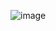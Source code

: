 ![image](https://github.com/UNSEEN1st-AlgorithmStudy/PS/assets/43405887/68637871-1d96-4e4e-89c1-ece6ff700789)
